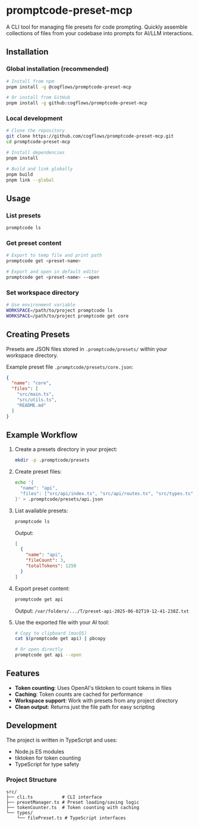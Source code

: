 # promptcode-preset-mcp

A CLI tool for managing file presets for code prompting. Quickly assemble collections of files from your codebase into prompts for AI/LLM interactions.

## Installation

### Global installation (recommended)

```bash
# Install from npm
pnpm install -g @cogflows/promptcode-preset-mcp

# Or install from GitHub
pnpm install -g github:cogflows/promptcode-preset-mcp
```

### Local development

```bash
# Clone the repository
git clone https://github.com/cogflows/promptcode-preset-mcp.git
cd promptcode-preset-mcp

# Install dependencies
pnpm install

# Build and link globally
pnpm build
pnpm link --global
```

## Usage

### List presets

```bash
promptcode ls
```

### Get preset content

```bash
# Export to temp file and print path
promptcode get <preset-name>

# Export and open in default editor
promptcode get <preset-name> --open
```

### Set workspace directory

```bash
# Use environment variable
WORKSPACE=/path/to/project promptcode ls
WORKSPACE=/path/to/project promptcode get core
```

## Creating Presets

Presets are JSON files stored in `.promptcode/presets/` within your workspace directory.

Example preset file `.promptcode/presets/core.json`:

```json
{
  "name": "core",
  "files": [
    "src/main.ts",
    "src/utils.ts",
    "README.md"
  ]
}
```

## Example Workflow

1. Create a presets directory in your project:
   ```bash
   mkdir -p .promptcode/presets
   ```

2. Create preset files:
   ```bash
   echo '{
     "name": "api",
     "files": ["src/api/index.ts", "src/api/routes.ts", "src/types.ts"]
   }' > .promptcode/presets/api.json
   ```

3. List available presets:
   ```bash
   promptcode ls
   ```
   Output:
   ```json
   [
     {
       "name": "api",
       "fileCount": 3,
       "totalTokens": 1250
     }
   ]
   ```

4. Export preset content:
   ```bash
   promptcode get api
   ```
   Output: `/var/folders/.../T/preset-api-2025-06-02T19-12-41-238Z.txt`

5. Use the exported file with your AI tool:
   ```bash
   # Copy to clipboard (macOS)
   cat $(promptcode get api) | pbcopy
   
   # Or open directly
   promptcode get api --open
   ```

## Features

- **Token counting**: Uses OpenAI's tiktoken to count tokens in files
- **Caching**: Token counts are cached for performance
- **Workspace support**: Work with presets from any project directory
- **Clean output**: Returns just the file path for easy scripting

## Development

The project is written in TypeScript and uses:
- Node.js ES modules
- tiktoken for token counting
- TypeScript for type safety

### Project Structure

```
src/
├── cli.ts           # CLI interface
├── presetManager.ts # Preset loading/saving logic
├── tokenCounter.ts  # Token counting with caching
└── types/
    └── filePreset.ts # TypeScript interfaces
```